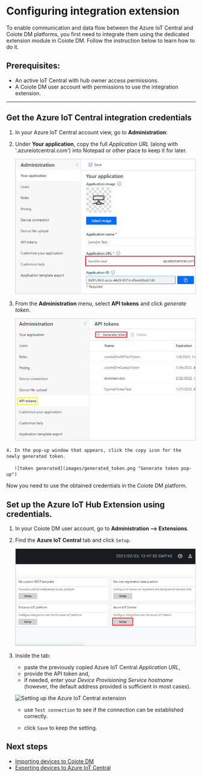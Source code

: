 # Configuring integration extension

To enable communication and data flow between the Azure IoT Central and Coiote DM platforms, you first need to integrate them using the dedicated extension module in Coiote DM. Follow the instruction below to learn how to do it.

## Prerequisites:

   - An active IoT Central with hub owner access permissions.
   - A Coiote DM user account with permissions to use the integration extension.
_______________
## Get the Azure IoT Central integration credentials

   1. In your Azure IoT Central account view, go to **Administration**:
   2. Under **Your application**, copy the full *Application URL* (along with '.azureiotcentral.com') into Notepad or other place to keep it for later.

      ![IoT Central Administration](images/azure_central_admin.png "IoT Hub Administration")

   3. From the **Administration** menu, select **API tokens** and click *generate token*.

      ![Azure IoT central API token generation](images/api_token.png "Azure IoT central API token generation")

    4. In the pop-up window that appears, click the copy icon for the newly generated token.

       ![token generated](images/generated_token.png "Generate token pop-up")

  Now you need to use the obtained credentials in the Coiote DM platform.

## Set up the **Azure IoT Hub Extension** using credentials.  

   1. In your Coiote DM user account, go to **Administration --> Extensions**.
   2. Find the **Azure IoT Central** tab and click `Setup`.

      ![Azure IoT Central extension](images/azure_central_extension.png "Azure IoT Central extension")

   3. Inside the tab:
      - paste the previously copied Azure IoT Central *Application URL*,
      - provide the API token and,
      - if needed, enter your *Device Provisioning Service hostname* (however, the default address provided is  sufficient in most cases).

      ![Setting up the Azure IoT Central extension](images/central_extension_setup.png "Setting up IoT Central extension")

       - use `Test connection` to see if the connection can be established correctly.

       - click `Save` to keep the setting.

## Next steps
 - [Importing devices to Coiote DM](Device_operations/Importing_devices_to_Coiote_DM.md)
 - [Exporting devices to Azure IoT Central](Device_operations/Exporting_devices_to_Azure_IoT_Central.md)
